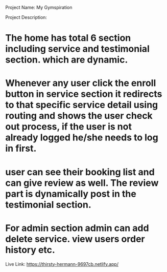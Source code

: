 Project Name: My Gymspiration

Project Description:

# The home has total 6 section including service and testimonial section. which are dynamic.
# Whenever any user click the enroll button in service section it redirects to that specific service detail using routing and shows the user check out process, if the user is not already logged he/she needs to log in first.
# user can see their booking list and can give review as well. The review part is dynamically post in the testimonial section.
# For admin section admin can add delete service. view users order history etc.

Live Link:  https://thirsty-hermann-9697cb.netlify.app/

